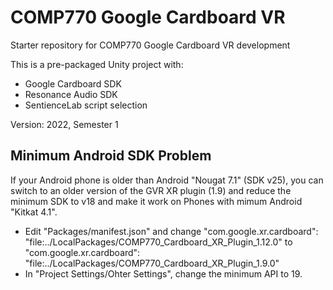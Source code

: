 # COMP770 Google Cardboard VR

Starter repository for COMP770 Google Cardboard VR development

This is a pre-packaged Unity project with:

- Google Cardboard SDK
- Resonance Audio SDK
- SentienceLab script selection

Version: 2022, Semester 1

## Minimum Android SDK Problem

If your Android phone is older than Android "Nougat 7.1" (SDK v25), you can switch to an older version of the GVR XR plugin (1.9) and reduce the minimum SDK to v18 and make it work on Phones with mimum Android "Kitkat 4.1".
- Edit "Packages/manifest.json" and change "com.google.xr.cardboard": "file:../LocalPackages/COMP770_Cardboard_XR_Plugin_1.12.0" to "com.google.xr.cardboard": "file:../LocalPackages/COMP770_Cardboard_XR_Plugin_1.9.0"
- In "Project Settings/Ohter Settings", change the minimum API to 19.